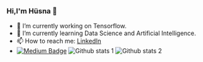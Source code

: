### Hi,I'm Hüsna 👋

- 🔭 I’m currently working on Tensorflow.
- 🌱 I’m currently learning Data Science and Artificial Intelligence.
- 📫 How to reach me: <a href = "https://www.linkedin.com/in/h%C3%BCsna-poyraz/">LinkedIn</a>
- [![Medium Badge](https://img.shields.io/badge/-Medium-757575?style=flat-quare&labelColor=757575&logo=Medium&logoColor=white&link=link)](https://husnapoyraz.medium.com/) 
![Github stats 1](https://github-readme-stats.vercel.app/api?username=kullanıcıadınız&show_icons=true&theme=gradient) 
![Github stats 2](https://github-readme-stats.vercel.app/api?username=kullanıcıadınız&show_icons=true&theme=radical)
